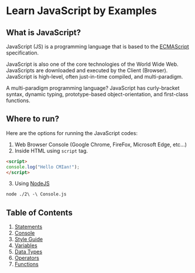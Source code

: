 # Learn JavaScript by Examples

## What is JavaScript?
JavaScript (JS) is a programming language that is based to the [ECMAScript](https://www.ecma-international.org/) specification.

JavaScript is also one of the core technologies of the World Wide Web. JavaScripts are downloaded and executed by the Client (Browser). JavaScript is high-level, often just-in-time compiled, and multi-paradigm.

A multi-paradigm programming language? JavaScript has curly-bracket syntax, dynamic typing, prototype-based object-orientation, and first-class functions.

## Where to run?

Here are the options for running the JavaScript codes:

1. Web Browser Console (Google Chrome, FireFox, Microsoft Edge, etc...)
2. Inside HTML using `script` tag.

```html
<script>
console.log("Hello CMIan!");
</script>
```

3. Using [NodeJS](https://nodejs.org/en/download/)

```sh
node ./2\ -\ Console.js
```

## Table of Contents

1. [Statements](./1%20-%20Statements.js)
2. [Console](./2%20-%20Console.js)
3. [Style Guide](./3%20-%20Style%20Guide.js)
4. [Variables](./4%20-%20Variables.js)
5. [Data Types](./5%20-%20Data%20Types.js)
6. [Operators](./6%20-%20Operators.js)
7. [Functions](./7%20-%20Functions.js)